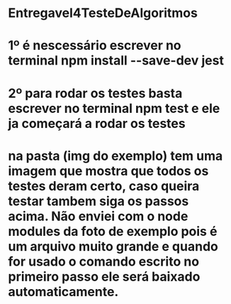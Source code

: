 # Entregavel4TesteDeAlgoritmos

# 1º é nescessário escrever no terminal npm install --save-dev jest

# 2º para rodar os testes basta escrever no terminal npm test e ele ja começará a rodar os testes

# na pasta (img do exemplo) tem uma imagem que mostra que todos os testes deram certo, caso queira testar tambem siga os passos acima. Não enviei com o node modules da foto de exemplo pois é um arquivo muito grande e quando for usado o comando escrito no primeiro passo ele será baixado automaticamente.
